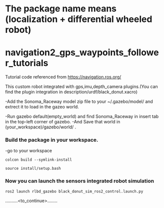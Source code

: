 # The package name means (localization + differential wheeled robot) 

# navigation2_gps_waypoints_follower_tutorials
Tutorial code referenced from https://navigation.ros.org/

This custom robot integrated with gps,imu,depth_camera plugins.(You can find the plugin integration in description/urdf/black_donut.xacro)

-Add the Sonoma_Raceway model zip file to your ~/.gazebo/model/ and extrect it to load in the gazeo world.

-Run gazebo default(empty_world) and find Sonoma_Raceway in insert tab in the top-left corner of gazebo.
-And Save that world in (your_workspace)/gazebo/world/ .

### Build the package in your workspace.

-go to your workspace

```colcon build --symlink-install```

```source install/setup.bash```

### Now you can launch the sensors integrated robot simulation 

```ros2 launch rlbd_gazebo black_donut_sim_ros2_control.launch.py```


..........<to_continue>........

